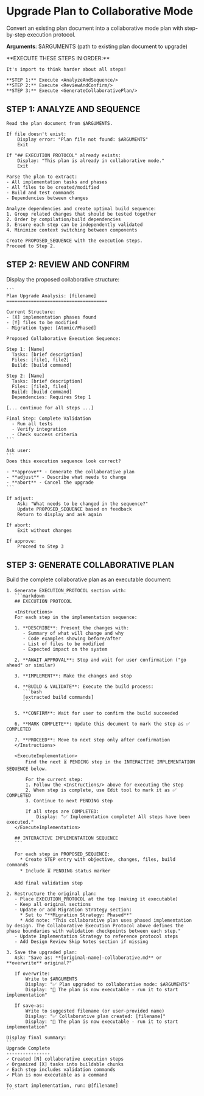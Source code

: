 # Upgrade Plan to Collaborative Mode

Convert an existing plan document into a collaborative mode plan with step-by-step execution protocol.

**Arguments**: $ARGUMENTS (path to existing plan document to upgrade)

<ExecutionSteps>
    **EXECUTE THESE STEPS IN ORDER:**

    It's import to think harder about all steps!

    **STEP 1:** Execute <AnalyzeAndSequence/>
    **STEP 2:** Execute <ReviewAndConfirm/>
    **STEP 3:** Execute <GenerateCollaborativePlan/>
</ExecutionSteps>

## STEP 1: ANALYZE AND SEQUENCE

<AnalyzeAndSequence>

    Read the plan document from $ARGUMENTS.

    If file doesn't exist:
        Display error: "Plan file not found: $ARGUMENTS"
        Exit

    If "## EXECUTION PROTOCOL" already exists:
        Display: "This plan is already in collaborative mode."
        Exit

    Parse the plan to extract:
    - All implementation tasks and phases
    - All files to be created/modified
    - Build and test commands
    - Dependencies between changes

    Analyze dependencies and create optimal build sequence:
    1. Group related changes that should be tested together
    2. Order by compilation/build dependencies
    3. Ensure each step can be independently validated
    4. Minimize context switching between components

    Create PROPOSED_SEQUENCE with the execution steps.
    Proceed to Step 2.
</AnalyzeAndSequence>

## STEP 2: REVIEW AND CONFIRM

<ReviewAndConfirm>
    Display the proposed collaborative structure:

    ```
    Plan Upgrade Analysis: [filename]
    =====================================

    Current Structure:
    - [X] implementation phases found
    - [Y] files to be modified
    - Migration type: [Atomic/Phased]

    Proposed Collaborative Execution Sequence:

    Step 1: [Name]
      Tasks: [brief description]
      Files: [file1, file2]
      Build: [build command]

    Step 2: [Name]
      Tasks: [brief description]
      Files: [file3, file4]
      Build: [build command]
      Dependencies: Requires Step 1

    [... continue for all steps ...]

    Final Step: Complete Validation
      - Run all tests
      - Verify integration
      - Check success criteria
    ```

    Ask user:
    ```
    Does this execution sequence look correct?

    - **approve** - Generate the collaborative plan
    - **adjust** - Describe what needs to change
    - **abort** - Cancel the upgrade
    ```

    If adjust:
        Ask: "What needs to be changed in the sequence?"
        Update PROPOSED_SEQUENCE based on feedback
        Return to display and ask again

    If abort:
        Exit without changes

    If approve:
        Proceed to Step 3
</ReviewAndConfirm>

## STEP 3: GENERATE COLLABORATIVE PLAN

<GenerateCollaborativePlan>
    Build the complete collaborative plan as an executable document:

    1. Generate EXECUTION_PROTOCOL section with:
       ```markdown
       ## EXECUTION PROTOCOL

       <Instructions>
       For each step in the implementation sequence:

       1. **DESCRIBE**: Present the changes with:
          - Summary of what will change and why
          - Code examples showing before/after
          - List of files to be modified
          - Expected impact on the system

       2. **AWAIT APPROVAL**: Stop and wait for user confirmation ("go ahead" or similar)

       3. **IMPLEMENT**: Make the changes and stop

       4. **BUILD & VALIDATE**: Execute the build process:
          ```bash
          [extracted build commands]
          ```

       5. **CONFIRM**: Wait for user to confirm the build succeeded

       6. **MARK COMPLETE**: Update this document to mark the step as ✅ COMPLETED

       7. **PROCEED**: Move to next step only after confirmation
       </Instructions>

       <ExecuteImplementation>
           Find the next ⏳ PENDING step in the INTERACTIVE IMPLEMENTATION SEQUENCE below.

           For the current step:
           1. Follow the <Instructions/> above for executing the step
           2. When step is complete, use Edit tool to mark it as ✅ COMPLETED
           3. Continue to next PENDING step

           If all steps are COMPLETED:
               Display: "✅ Implementation complete! All steps have been executed."
       </ExecuteImplementation>

       ## INTERACTIVE IMPLEMENTATION SEQUENCE
       ```

       For each step in PROPOSED_SEQUENCE:
         * Create STEP entry with objective, changes, files, build commands
         * Include ⏳ PENDING status marker

       Add final validation step

    2. Restructure the original plan:
       - Place EXECUTION_PROTOCOL at the top (making it executable)
       - Keep all original sections
       - Update or add Migration Strategy section:
         * Set to "**Migration Strategy: Phased**"
         * Add note: "This collaborative plan uses phased implementation by design. The Collaborative Execution Protocol above defines the phase boundaries with validation checkpoints between each step."
       - Update Implementation Strategy to reference protocol steps
       - Add Design Review Skip Notes section if missing

    3. Save the upgraded plan:
       Ask: "Save as: **[original-name]-collaborative.md** or **overwrite** original?"

       If overwrite:
           Write to $ARGUMENTS
           Display: "✅ Plan upgraded to collaborative mode: $ARGUMENTS"
           Display: "📝 The plan is now executable - run it to start implementation"

       If save-as:
           Write to suggested filename (or user-provided name)
           Display: "✅ Collaborative plan created: [filename]"
           Display: "📝 The plan is now executable - run it to start implementation"

    Display final summary:
    ```
    Upgrade Complete
    ----------------
    ✓ Created [N] collaborative execution steps
    ✓ Organized [X] tasks into buildable chunks
    ✓ Each step includes validation commands
    ✓ Plan is now executable as a command

    To start implementation, run: @[filename]
    ```
</GenerateCollaborativePlan>
